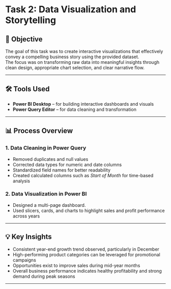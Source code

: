 # Task 2: Data Visualization and Storytelling

## 🎯 Objective
The goal of this task was to create interactive visualizations that effectively convey a compelling business story using the provided dataset.  
The focus was on transforming raw data into meaningful insights through clean design, appropriate chart selection, and clear narrative flow.

---

## 🛠️ Tools Used
- **Power BI Desktop** – for building interactive dashboards and visuals  
- **Power Query Editor** – for data cleaning and transformation  

---

## 📊 Process Overview

### 1. Data Cleaning in Power Query
- Removed duplicates and null values  
- Corrected data types for numeric and date columns  
- Standardized field names for better readability  
- Created calculated columns such as *Start of Month* for time-based analysis  

### 2. Data Visualization in Power BI
- Designed a multi-page dashboard.  
- Used slicers, cards, and charts to highlight sales and profit performance across years  

---


## 💡 Key Insights
- Consistent year-end growth trend observed, particularly in December  
- High-performing product categories can be leveraged for promotional campaigns  
- Opportunities exist to improve sales during mid-year months  
- Overall business performance indicates healthy profitability and strong demand during peak seasons  

---


